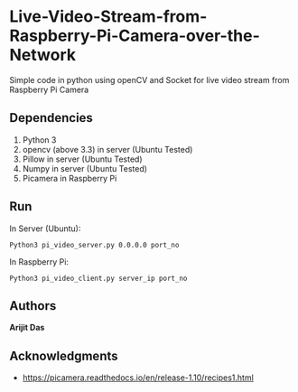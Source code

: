 # Live-Video-Stream-from-Raspberry-Pi-Camera-over-the-Network

Simple code in python using openCV and Socket for live video stream from Raspberry Pi Camera

## Dependencies

1. Python 3
2. opencv (above 3.3) in server (Ubuntu Tested)
3. Pillow in server (Ubuntu Tested)
4. Numpy in server (Ubuntu Tested)
5. Picamera in Raspberry Pi

## Run 

In Server (Ubuntu):
```
Python3 pi_video_server.py 0.0.0.0 port_no
```

In Raspberry Pi:
```
Python3 pi_video_client.py server_ip port_no
```

## Authors

**Arijit Das** 


## Acknowledgments

* https://picamera.readthedocs.io/en/release-1.10/recipes1.html
